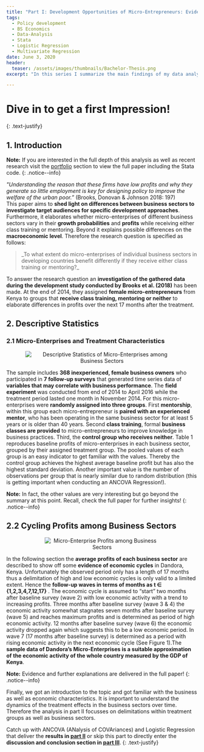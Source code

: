 ```yaml
---
title: "Part I: Development Opportunities of Micro-Entrepreneurs: Evidence from Kenya"
tags:
  - Policy development
  - BS Economics
  - Data-Analysis
  - Stata
  - Logistic Regression
  - Multivariate Regression
date: June 3, 2020
header:
  teaser: /assets/images/thumbnails/Bachelor-Thesis.png
excerpt: "In this series I summarize the main findings of my data analysis according micro-entrepreneurs in Kenya"

---
```


# Dive in to get a first Impression!
  {: .text-justify}
## 1. Introduction

<i class="far fa-sticky-note"></i> **Note:** If you are interested in the full depth of this analysis as well as recent research visit the [portfolio](/portfolio/) section to view the full paper including the Stata code.
  {: .notice--info}

_"Understanding the reason that these firms have low profits and why they generate so little employment is key for designing policy to improve the welfare of the urban poor.”_ (Brooks, Donovan & Johnson 2018: 197)  
This paper aims to **shed light on differences between business sectors to investigate target audiences for specific development approaches**. Furthermore, it elaborates whether micro-enterprises of different business sectors vary in their **growth probabilities** and **profits** while receiving either class training or mentoring. Beyond it explains possible differences on the **macroeconomic level**. Therefore the research question is specified as follows:

<blockquote>
_To what extent do micro-enterprises of individual business sectors in developing countries benefit differently if they receive either class training or mentoring?_
</blockquote>

To answer the research question an **investigation of the gathered data during the development study conducted by Brooks et al. (2018)** has been made. At the end of 2014, they assigned **female micro-entrepreneurs** from Kenya to groups that **receive class training, mentoring or neither** to elaborate differences in profits over the next 17 months after the treatment.

## 2. Descriptive Statistics
### 2.1 Micro-Enterprises and Treatment Characteristics
<center>
  <figure style="width: 80%">
    <img src="{{ site.url }}{{ sitebaseurl }}/assets/images/posts/03_06_20/table1.png" alt="Descriptive Statistics of Micro-Enterprises among Business Sectors">
  </figure>
</center>

The sample includes **368 inexperienced, female business owners** who participated in **7 follow-up surveys** that generated time series data of **variables that may correlate with business performance**. The **field experiment** was conducted from end of 2014 to April 2016 while the treatment period lasted one month in November 2014. For this micro-enterprises were **randomly assigned into three groups**.
First **mentorship**, within this group each micro-entrepreneur is **paired with an experienced mentor**, who has been operating in the same business sector for at least 5 years or is older than 40 years. Second **class training**, formal **business classes are provided** to micro-entrepreneurs to improve knowledge in business practices. Third, the **control group who receives neither**.
Table 1 reproduces baseline profits of micro-enterprises in each business sector, grouped by their assigned treatment group. The pooled values of each group is an easy indicator to get familiar with the values. Thereby the control group achieves the highest average baseline profit but has also the highest standard deviation. Another important value is the number of observations per group that is nearly similar due to random distribution (this is getting important when conducting an ANCOVA Regression!).

<i class="far fa-sticky-note"></i> **Note:** In fact, the other values are very interesting but go beyond the summary at this point. Recall, check the full paper for further insights!
  {: .notice--info}

## 2.2 Cycling Profits among Business Sectors
<center>
  <figure style="width: 60%">
    <img src="{{ site.url }}{{ sitebaseurl }}/assets/images/posts/03_06_20/figure1.png" alt="Micro-Enterprise Profits among Business Sectors">
  </figure>
</center>

In the following section the **average profits of each business sector** are described to show off some **evidence of economic cycles** in Dandora, Kenya. Unfortunately the observed period only has a length of 17 months thus a delimitation of high and low economic cycles is only valid to a limited extent. Hence the **follow-up waves in terms of months as t ∈ {1,2,3,4,7,12,17}** . The economic cycle is assumed to “start” two months after baseline survey (wave 2) with low economic activity with a trend to increasing profits. Three months after baseline survey (wave 3 & 4) the economic activity somewhat stagnates seven months after baseline survey (wave 5) and reaches maximum profits and is determined as period of high economic activity. 12 months after baseline survey (wave 6) the economic activity dropped again which suggests this to be a low economic period. In wave 7 (17 months after baseline survey) is determined as a period with rising economic activity in the next economic cycle (See Figure 1).The **sample data of Dandora’s Micro-Enterprises is a suitable approximation of the economic activity of the whole country measured by the GDP of Kenya**.

<i class="far fa-sticky-note"></i> **Note:** Evidence and further explanations are delivered in the full paper!
  {: .notice--info}

Finally, we got an introduction to the topic and got familiar with the business as well as economic characteristics. It is important to understand the dynamics of the treatment effects in the business sectors over time. Therefore the analysis in part II focusses on delimitations within treatment groups as well as business sectors.

Catch up with ANCOVA (ANalysis of COVAriances) and Logistic Regression that deliver the **results in [part II](.......)** or skip this part to directly enter the **discussion and conclusion section in [part III](.......)**.
  {: .text-justify}
